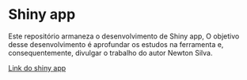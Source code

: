 # Shiny app

<!-- badges: start -->
<!-- badges: end -->

Este repositório armaneza o desenvolvimento de Shiny app, O objetivo desse desenvolvimento é aprofundar os estudos na ferramenta e, consequentemente, divulgar o trabalho do autor Newton Silva.
 
[Link do shiny app](https://dieb-dashboard.shinyapps.io/newton_silva_escritor/)
